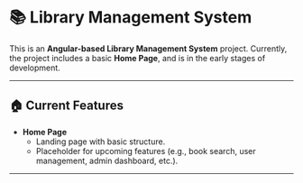 # 📚 Library Management System

This is an **Angular-based Library Management System** project. Currently, the project includes a basic **Home Page**, and is in the early stages of development.

---

## 🏠 Current Features

- **Home Page**
  - Landing page with basic structure.
  - Placeholder for upcoming features (e.g., book search, user management, admin dashboard, etc.).

---
